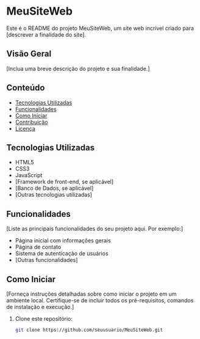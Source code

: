 # MeuSiteWeb

Este é o README do projeto MeuSiteWeb, um site web incrível criado para [descrever a finalidade do site].

## Visão Geral

[Inclua uma breve descrição do projeto e sua finalidade.]

## Conteúdo

- [Tecnologias Utilizadas](#tecnologias-utilizadas)
- [Funcionalidades](#funcionalidades)
- [Como Iniciar](#como-iniciar)
- [Contribuição](#contribuição)
- [Licença](#licença)

## Tecnologias Utilizadas

- HTML5
- CSS3
- JavaScript
- [Framework de front-end, se aplicável]
- [Banco de Dados, se aplicável]
- [Outras tecnologias utilizadas]

## Funcionalidades

[Liste as principais funcionalidades do seu projeto aqui. Por exemplo:]

- Página inicial com informações gerais
- Página de contato
- Sistema de autenticação de usuários
- [Outras funcionalidades]

## Como Iniciar

[Forneça instruções detalhadas sobre como iniciar o projeto em um ambiente local. Certifique-se de incluir todos os pré-requisitos, comandos de instalação e execução.]

1. Clone este repositório:

   ```bash
   git clone https://github.com/seuusuario/MeuSiteWeb.git
   ```

